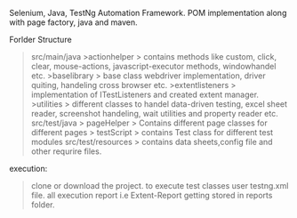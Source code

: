 Selenium, Java, TestNg Automation Framework.
POM implementation along with page factory, java and maven.

Forlder Structure
  > src/main/java
    >actionhelper > contains methods like custom, click, clear, mouse-actions, javascript-executor methods, windowhandel etc.
    >baselibrary > base class webdriver implementation, driver quiting, handeling cross browser etc.
    >extentlisteners > implementation of ITestListeners and created extent manager.
    >utilities > different classes to handel data-driven testing, excel sheet reader, screenshot handeling, wait utilities and property reader etc.
  >src/test/java
    > pageHelper > Contains different page classes for different pages
    > testScript > contains Test class for different test modules
  >src/test/resources > contains data sheets,config file and other requrire files.


execution:
> clone or download the project.
> to execute test classes user testng.xml file.
> all execution report i.e Extent-Report getting stored in reports folder. 

